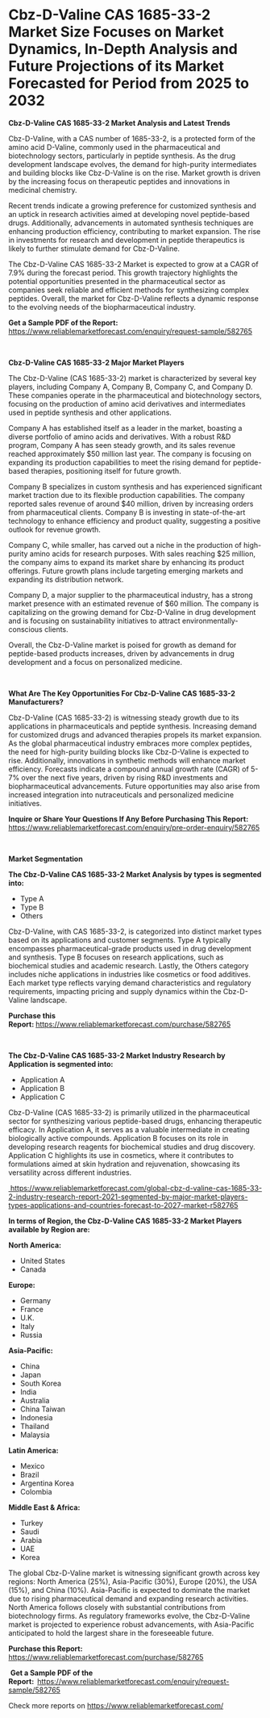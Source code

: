 <p><h1>Cbz-D-Valine CAS 1685-33-2 Market Size Focuses on Market Dynamics, In-Depth Analysis and Future Projections of its Market Forecasted for Period from 2025 to 2032</h1></p><p><strong>Cbz-D-Valine CAS 1685-33-2 Market Analysis and Latest Trends</strong></p>
<p><p>Cbz-D-Valine, with a CAS number of 1685-33-2, is a protected form of the amino acid D-Valine, commonly used in the pharmaceutical and biotechnology sectors, particularly in peptide synthesis. As the drug development landscape evolves, the demand for high-purity intermediates and building blocks like Cbz-D-Valine is on the rise. Market growth is driven by the increasing focus on therapeutic peptides and innovations in medicinal chemistry.</p><p>Recent trends indicate a growing preference for customized synthesis and an uptick in research activities aimed at developing novel peptide-based drugs. Additionally, advancements in automated synthesis techniques are enhancing production efficiency, contributing to market expansion. The rise in investments for research and development in peptide therapeutics is likely to further stimulate demand for Cbz-D-Valine.</p><p>The Cbz-D-Valine CAS 1685-33-2 Market is expected to grow at a CAGR of 7.9% during the forecast period. This growth trajectory highlights the potential opportunities presented in the pharmaceutical sector as companies seek reliable and efficient methods for synthesizing complex peptides. Overall, the market for Cbz-D-Valine reflects a dynamic response to the evolving needs of the biopharmaceutical industry.</p></p>
<p><strong>Get a Sample PDF of the Report:&nbsp;</strong> <a href="https://www.reliablemarketforecast.com/enquiry/request-sample/582765?utm_campaign=3120&utm_medium=2&utm_source=Github&utm_content=ia&utm_term=23032025&utm_id=cbz-d-valine-cas-1685-33-2">https://www.reliablemarketforecast.com/enquiry/request-sample/582765</a></p>
<p>&nbsp;</p>
<p><strong>Cbz-D-Valine CAS 1685-33-2 Major Market Players</strong></p>
<p><p>The Cbz-D-Valine (CAS 1685-33-2) market is characterized by several key players, including Company A, Company B, Company C, and Company D. These companies operate in the pharmaceutical and biotechnology sectors, focusing on the production of amino acid derivatives and intermediates used in peptide synthesis and other applications.</p><p>Company A has established itself as a leader in the market, boasting a diverse portfolio of amino acids and derivatives. With a robust R&D program, Company A has seen steady growth, and its sales revenue reached approximately $50 million last year. The company is focusing on expanding its production capabilities to meet the rising demand for peptide-based therapies, positioning itself for future growth.</p><p>Company B specializes in custom synthesis and has experienced significant market traction due to its flexible production capabilities. The company reported sales revenue of around $40 million, driven by increasing orders from pharmaceutical clients. Company B is investing in state-of-the-art technology to enhance efficiency and product quality, suggesting a positive outlook for revenue growth.</p><p>Company C, while smaller, has carved out a niche in the production of high-purity amino acids for research purposes. With sales reaching $25 million, the company aims to expand its market share by enhancing its product offerings. Future growth plans include targeting emerging markets and expanding its distribution network.</p><p>Company D, a major supplier to the pharmaceutical industry, has a strong market presence with an estimated revenue of $60 million. The company is capitalizing on the growing demand for Cbz-D-Valine in drug development and is focusing on sustainability initiatives to attract environmentally-conscious clients.</p><p>Overall, the Cbz-D-Valine market is poised for growth as demand for peptide-based products increases, driven by advancements in drug development and a focus on personalized medicine.</p></p>
<p>&nbsp;</p>
<p><strong>What Are The Key Opportunities For Cbz-D-Valine CAS 1685-33-2 Manufacturers?</strong></p>
<p><p>Cbz-D-Valine (CAS 1685-33-2) is witnessing steady growth due to its applications in pharmaceuticals and peptide synthesis. Increasing demand for customized drugs and advanced therapies propels its market expansion. As the global pharmaceutical industry embraces more complex peptides, the need for high-purity building blocks like Cbz-D-Valine is expected to rise. Additionally, innovations in synthetic methods will enhance market efficiency. Forecasts indicate a compound annual growth rate (CAGR) of 5-7% over the next five years, driven by rising R&D investments and biopharmaceutical advancements. Future opportunities may also arise from increased integration into nutraceuticals and personalized medicine initiatives.</p></p>
<p><strong>Inquire or Share Your Questions If Any Before Purchasing This Report:</strong> <a href="https://www.reliablemarketforecast.com/enquiry/pre-order-enquiry/582765?utm_campaign=3120&utm_medium=2&utm_source=Github&utm_content=ia&utm_term=23032025&utm_id=cbz-d-valine-cas-1685-33-2">https://www.reliablemarketforecast.com/enquiry/pre-order-enquiry/582765</a></p>
<p>&nbsp;</p>
<p><strong>Market Segmentation</strong></p>
<p><strong>The Cbz-D-Valine CAS 1685-33-2 Market Analysis by types is segmented into:</strong></p>
<p><ul><li>Type A</li><li>Type B</li><li>Others</li></ul></p>
<p><p>Cbz-D-Valine, with CAS 1685-33-2, is categorized into distinct market types based on its applications and customer segments. Type A typically encompasses pharmaceutical-grade products used in drug development and synthesis. Type B focuses on research applications, such as biochemical studies and academic research. Lastly, the Others category includes niche applications in industries like cosmetics or food additives. Each market type reflects varying demand characteristics and regulatory requirements, impacting pricing and supply dynamics within the Cbz-D-Valine landscape.</p></p>
<p><strong>Purchase this Report:&nbsp;</strong><a href="https://www.reliablemarketforecast.com/purchase/582765?utm_campaign=3120&utm_medium=2&utm_source=Github&utm_content=ia&utm_term=23032025&utm_id=cbz-d-valine-cas-1685-33-2">https://www.reliablemarketforecast.com/purchase/582765</a></p>
<p>&nbsp;</p>
<p><strong>The Cbz-D-Valine CAS 1685-33-2 Market Industry Research by Application is segmented into:</strong></p>
<p><ul><li>Application A</li><li>Application B</li><li>Application C</li></ul></p>
<p><p>Cbz-D-Valine (CAS 1685-33-2) is primarily utilized in the pharmaceutical sector for synthesizing various peptide-based drugs, enhancing therapeutic efficacy. In Application A, it serves as a valuable intermediate in creating biologically active compounds. Application B focuses on its role in developing research reagents for biochemical studies and drug discovery. Application C highlights its use in cosmetics, where it contributes to formulations aimed at skin hydration and rejuvenation, showcasing its versatility across different industries.</p></p>
<p><a href="https://www.reliablemarketforecast.com/global-cbz-d-valine-cas-1685-33-2-industry-research-report-2021-segmented-by-major-market-players-types-applications-and-countries-forecast-to-2027-market-r582765?utm_campaign=3120&utm_medium=2&utm_source=Github&utm_content=ia&utm_term=23032025&utm_id=cbz-d-valine-cas-1685-33-2">&nbsp;https://www.reliablemarketforecast.com/global-cbz-d-valine-cas-1685-33-2-industry-research-report-2021-segmented-by-major-market-players-types-applications-and-countries-forecast-to-2027-market-r582765</a></p>
<p><strong>In terms of Region, the Cbz-D-Valine CAS 1685-33-2 Market Players available by Region are:</strong></p>
<p>
    <p> <strong> North America: </strong>
        <ul>
            <li>United States</li>
            <li>Canada</li>
        </ul>
        </p> 
    <p> <strong> Europe: </strong>
        <ul>
            <li>Germany</li>
            <li>France</li>
            <li>U.K.</li>
            <li>Italy</li>
            <li>Russia</li>
        </ul>
        </p> 
    <p> <strong> Asia-Pacific: </strong>
        <ul>
            <li>China</li>
            <li>Japan</li>
            <li>South Korea</li>
            <li>India</li>
            <li>Australia</li>
            <li>China Taiwan</li>
            <li>Indonesia</li>
            <li>Thailand</li>
            <li>Malaysia</li>
        </ul>
        </p> 
    <p> <strong> Latin America: </strong>
        <ul>
            <li>Mexico</li>
            <li>Brazil</li>
            <li>Argentina Korea</li>
            <li>Colombia</li>
        </ul>
        </p> 
    <p> <strong> Middle East & Africa: </strong>
        <ul>
            <li>Turkey</li>
            <li>Saudi</li>
            <li>Arabia</li>
            <li>UAE</li>
            <li>Korea</li>
        </ul>
    </p>
    </p>
<p><p>The global Cbz-D-Valine market is witnessing significant growth across key regions: North America (25%), Asia-Pacific (30%), Europe (20%), the USA (15%), and China (10%). Asia-Pacific is expected to dominate the market due to rising pharmaceutical demand and expanding research activities. North America follows closely with substantial contributions from biotechnology firms. As regulatory frameworks evolve, the Cbz-D-Valine market is projected to experience robust advancements, with Asia-Pacific anticipated to hold the largest share in the foreseeable future.</p></p>
<p><strong>Purchase this Report: </strong><a href="https://www.reliablemarketforecast.com/purchase/582765?utm_campaign=3120&utm_medium=2&utm_source=Github&utm_content=ia&utm_term=23032025&utm_id=cbz-d-valine-cas-1685-33-2">https://www.reliablemarketforecast.com/purchase/582765</a></p>
<p>&nbsp;<strong>Get a Sample PDF of the Report:&nbsp;&nbsp;</strong><a href="https://www.reliablemarketforecast.com/enquiry/request-sample/582765?utm_campaign=3120&utm_medium=2&utm_source=Github&utm_content=ia&utm_term=23032025&utm_id=cbz-d-valine-cas-1685-33-2">https://www.reliablemarketforecast.com/enquiry/request-sample/582765</a></p>
<p><strong></strong></p>
<p>Check more reports on <a href="https://www.reliablemarketforecast.com/?utm_campaign=3120&utm_medium=2&utm_source=Github&utm_content=ia&utm_term=23032025&utm_id=cbz-d-valine-cas-1685-33-2">https://www.reliablemarketforecast.com/</a></p>